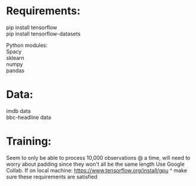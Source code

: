 # Requirements:

pip install tensorflow <br>
pip install tensorflow-datasets

Python modules: <br>
Spacy <br>
sklearn <br>
numpy <br>
pandas


# Data:
imdb data <br>
bbc-headline data


# Training:
Seem to only be able to process 10,000 observations @ a time, will need to worry about padding since they won't all be the same length
Use Google Collab.
If on local machine:
https://www.tensorflow.org/install/gpu
^ make sure these requirements are satisfied


